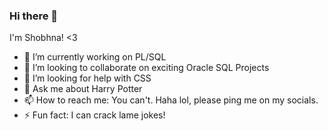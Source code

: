 ### Hi there 👋

 <!--**shobhnanayak99/shobhnanayak99** is a ✨ _special_ ✨ repository because its `README.md` (this file) appears on your GitHub profile.

Here are some ideas to get you started:--> 

I'm Shobhna! <3 
- 🔭 I’m currently working on PL/SQL
- 👯 I’m looking to collaborate on exciting Oracle SQL Projects
- 🤔 I’m looking for help with CSS
- 💬 Ask me about Harry Potter
- 📫 How to reach me: You can't. Haha lol, please ping me on my socials.
- ⚡ Fun fact: I can crack lame jokes!

